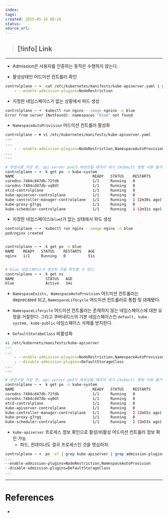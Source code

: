 ```yaml
---
index: 
tags: 
created: 2025-05-26 09:20
status: 
source_url:
---
```

>[!info] Link
>- 

---

- Admission은 사용자를 인증하는 동작은 수행하지 않는다.

- 활성상태인 어드미션 컨트롤러 확인
```bash
controlplane ~ ➜  cat /etc/kubernetes/manifests/kube-apiserver.yaml | grep -i admission
    - --enable-admission-plugins=NodeRestriction
```

- 지정한 네임스페이스가 없는 상황에서 파드 생성
```bash
controlplane ~ ➜  kubectl run nginx --image ngninx -n blue
Error from server (NotFound): namespaces "blue" not found
```

- `NamespaceAutoProvision` 어드미션 컨트롤러 활성화
```bash
controlplane ~ ✖ vi /etc/kubernetes/manifests/kube-apiserver.yaml
---
...
    - --enable-admission-plugins=NodeRestriction,NamespaceAutoProvision
...
---

# 변경사항 저장 후, api-server pod가 재생성될 때까지 대기 (kubectl 명령 사용 불가)
controlplane ~ ➜  k get po -n kube-system
NAME                                   READY   STATUS    RESTARTS        AGE
coredns-7484cd47db-72fdb               1/1     Running   0               10m
coredns-7484cd47db-vq9dt               1/1     Running   0               10m
etcd-controlplane                      1/1     Running   0               10m
kube-apiserver-controlplane            1/1     Running   0               2m1s
kube-controller-manager-controlplane   1/1     Running   1 (2m30s ago)   10m
kube-proxy-g7rgq                       1/1     Running   0               10m
kube-scheduler-controlplane            1/1     Running   1 (2m31s ago)   10m
```

- 지정한 네임스페이스(`blue`)가 없는 상태에서 파드 생성
```bash
controlplane ~ ➜  kubectl run nginx --image nginx -n blue
pod/nginx created


controlplane ~ ➜  k get po -n blue
NAME    READY   STATUS    RESTARTS   AGE
nginx   1/1     Running   0          51s


# blue 네임스페이스가 생성된 것을 확인할 수 있다.
controlplane ~ ➜  k get ns
NAME              STATUS   AGE
blue              Active   34s
```

- `NamespaceExists, NamespaceAutoProvision` 어드미션 컨트롤러는 deprecated 되고, `NamespaceLifecycle` 어드미션 컨트롤러로 통합 및 대체됐다.
- `NamespaceLifecycle` 어드미션 컨트롤러는 존재하지 않는 네임스페이스에 대한 요청을 거절한다. 그리고 쿠버네티스의 기본 네임스페이스인 `default, kube-system, kube-public` 네임스페이스 삭제를 방지한다.

- `DefaultStorabeClass` 비활성화
```bash
vi /etc/kubernets/manifests/kube-apiserver
---
...
    - --enable-admission-plugins=NodeRestriction,NamespaceAutoProvision
    - --disable-admission-plugins=DefaultStorageClass
...
---

# 변경사항 저장 후, api-server pod가 재생성될 때까지 대기 (kubectl 명령 사용 불가)
controlplane ~ ➜  k get po -n kube-system
NAME                                   READY   STATUS    RESTARTS        AGE
coredns-7484cd47db-72fdb               1/1     Running   0               20m
coredns-7484cd47db-vq9dt               1/1     Running   0               20m
etcd-controlplane                      1/1     Running   0               20m
kube-apiserver-controlplane            1/1     Running   0               2m19s
kube-controller-manager-controlplane   1/1     Running   2 (2m55s ago)   20m
kube-proxy-g7rgq                       1/1     Running   0               20m
kube-scheduler-controlplane            1/1     Running   2 (2m53s ago)   20m
```

- `kube-apiserver` 프로세스 정보 확인으로 활성/비활성 어드미션 컨트롤러 정보 확인 가능
	- 파드, 컨테이너도 결국 프로세스인 것을 명심하자.
```bash
controlplane ~ ➜  ps -ef | grep kube-apiserver | grep admission-plugins
...
--enable-admission-plugins=NodeRestriction,NamespaceAutoProvision 
--disable-admission-plugins=DefaultStorageClass
...

```




---

# References
- 